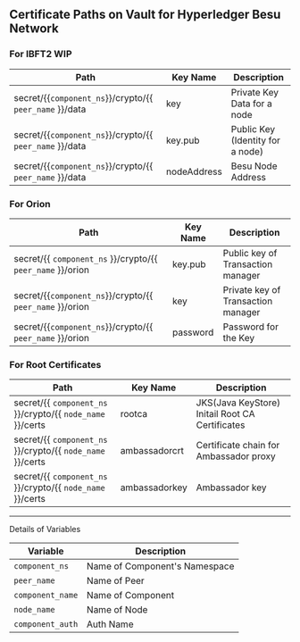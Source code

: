 Certificate Paths on Vault for Hyperledger Besu Network
-------------------------------------------------------

### For IBFT2 WIP

| Path                                                                              | Key Name               | Description         |
|-----------------------------------------------------------------------------------|-------------------------------|--------------|
| secret/{{`component_ns`}}/crypto/{{ `peer_name` }}/data                         | key                       | Private Key Data for a node   |
| secret/{{`component_ns`}}/crypto/{{ `peer_name` }}/data                         | key.pub                      | Public Key (Identity for a node)  |
| secret/{{`component_ns`}}/crypto/{{ `peer_name` }}/data                         | nodeAddress                       | Besu Node Address     |

### For Orion

| Path                                                                           | Key Name               | Description         |
|--------------------------------------------------------------------------------|-------------------------------|--------------|
| secret/{{ `component_ns` }}/crypto/{{ `peer_name` }}/orion               | key.pub                        | Public key of Transaction manager |
| secret/{{`component_ns`}}/crypto/{{ `peer_name` }}/orion                 | key                        | Private key of Transaction manager |
| secret/{{`component_ns`}}/crypto/{{ `peer_name` }}/orion | password  | Password for the Key |


### For Root Certificates

| Path                                                                         | Key Name               | Description         |
|------------------------------------------------------------------------------|-------------------------------|--------------|
| secret/{{ `component_ns` }}/crypto/{{ `node_name` }}/certs                       | rootca                        | JKS(Java KeyStore) Initail Root CA Certificates  |
| secret/{{ `component_ns` }}/crypto/{{ `node_name` }}/certs                       | ambassadorcrt                 | Certificate chain for Ambassador proxy  |
| secret/{{ `component_ns` }}/crypto/{{ `node_name` }}/certs                       | ambassadorkey                 | Ambassador key  |

------------------------------------------------------------------------------------------------


Details of Variables

| Variable | Description |
|-------------------------------|--------------|
|`component_ns` | Name of Component's Namespace |
|`peer_name` | Name of Peer  | 
|`component_name` | Name of Component  | 
|`node_name` | Name of Node   |
|`component_auth` | Auth Name |